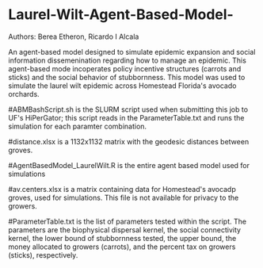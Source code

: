# Laurel-Wilt-Agent-Based-Model-

Authors: Berea Etheron,
	 Ricardo I Alcala

An agent-based model designed to simulate epidemic expansion and social information dissemenination regarding how to manage an epidemic. This agent-based mode incoperates policy incentive structures (carrots and sticks) and the social behavior of stubbornness. This model was used to simulate the laurel wilt epidemic across Homestead Florida's avocado orchards. 

#ABMBashScript.sh is the SLURM script used when submitting this job to UF's HiPerGator; this script reads in the ParameterTable.txt and runs the simulation for each paramter combination. 

#distance.xlsx is a 1132x1132 matrix with the geodesic distances between groves.

#AgentBasedModel_LaurelWilt.R is the entire agent based model used for simulations

#av.centers.xlsx is a matrix containing data for Homestead's avocadp groves, used for simulations. This file is not available for privacy to the growers. 

#ParameterTable.txt is the list of parameters tested within the script. The parameters are the biophysical dispersal kernel, the social connectivity kernel, the lower bound of stubbornness tested, the upper bound, the money allocated to growers (carrots), and the percent tax on growers (sticks), respectively. 
